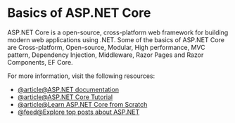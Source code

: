 # Basics of ASP.NET Core

ASP.NET Core is a open-source, cross-platform web framework for building modern web applications using .NET. Some of the basics of ASP.NET Core are Cross-platform, Open-source, Modular, High performance, MVC pattern, Dependency Injection, Middleware, Razor Pages and Razor Components, EF Core.

For more information, visit the following resources:

- [@article@ASP.NET documentation](https://learn.microsoft.com/en-us/aspnet/core/?view=aspnetcore-7.0)
- [@article@ASP.NET Core Tutorial](https://www.tutorialspoint.com/asp.net_core/index.htm)
- [@article@Learn ASP.NET Core from Scratch](https://www.tutorialsteacher.com/core)
- [@feed@Explore top posts about ASP.NET](https://app.daily.dev/tags/aspnet?ref=roadmapsh)
